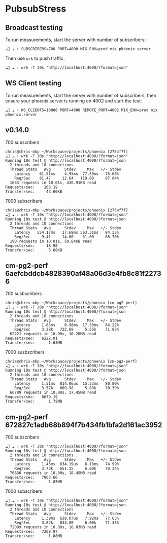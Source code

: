 # PubsubStress

## Broadcast testing

To run measurements, start the server with number of subscribers:

    ☁🚀 ☁ › SUBSCRIBERS=700 PORT=4000 MIX_ENV=prod mix phoenix.server

Then use `wrk` to push traffic:

    ☁🚀 ☁ › wrk -T 30s "http://localhost:4000/?format=json"


## WS Client testing

To run measurements, start the server with number of subscribers,
then ensure your phoenix server is running on 4002 and start the test:

    ☁🚀 ☁ › WS_CLIENTS=10000 PORT=4000 REMOTE_PORT=4002 MIX_ENV=prod mix phoenix.server


## v0.14.0

700 subscribers
```console
chris@chris-mbp ~/Workspace/projects/phoenix [2754f7f]
☁🚀 ☁ › wrk -T 30s "http://localhost:4000/?format=json"
Running 10s test @ http://localhost:4000/?format=json
  2 threads and 10 connections
  Thread Stats   Avg      Stdev     Max   +/- Stdev
    Latency    61.51ms    4.95ms  77.59ms   75.68%
    Req/Sec    81.47     12.64   119.00     87.84%
  1633 requests in 10.01s, 436.91KB read
Requests/sec:    163.19
Transfer/sec:     43.66KB
```

7000 subscribers
```console
chris@chris-mbp ~/Workspace/projects/phoenix [2754f7f]
☁🚀 ☁ › wrk -T 30s "http://localhost:4000/?format=json"
Running 10s test @ http://localhost:4000/?format=json
  2 threads and 10 connections
  Thread Stats   Avg      Stdev     Max   +/- Stdev
    Latency   554.17ms   17.68ms 563.31ms   84.35%
    Req/Sec     9.41     14.00    31.00     68.70%
  190 requests in 10.01s, 50.84KB read
Requests/sec:     18.98
Transfer/sec:      5.08KB
```

## cm-pg2-perf 6aefcbddcb4828390af48a06d3e4fb8c81f22736

700 susbscribers
```console
chris@chris-mbp ~/Workspace/projects/phoenix [cm-pg2-perf]
☁🚀 ☁ › wrk -T 30s "http://localhost:4000/?format=json"
Running 10s test @ http://localhost:4000/?format=json
  2 threads and 10 connections
  Thread Stats   Avg      Stdev     Max   +/- Stdev
    Latency     1.65ms    0.98ms  17.39ms   84.22%
    Req/Sec     3.28k   722.68     5.55k    71.85%
  62221 requests in 10.00s, 16.26MB read
Requests/sec:   6222.01
Transfer/sec:      1.63MB
```


7000 susbscribers
```console
chris@chris-mbp ~/Workspace/projects/phoenix [cm-pg2-perf]
☁🚀 ☁ › wrk -T 30s "http://localhost:4000/?format=json"
Running 10s test @ http://localhost:4000/?format=json
  2 threads and 10 connections
  Thread Stats   Avg      Stdev     Max   +/- Stdev
    Latency     1.51ms  814.06us  15.53ms   80.80%
    Req/Sec     3.57k   609.98     5.89k    70.39%
  66789 requests in 10.00s, 17.45MB read
Requests/sec:   6679.19
Transfer/sec:      1.75MB
```


## cm-pg2-perf 672827c1adb68b894f7b434fb1bfa2d161ac3952

700 subscribers
```console
☁🚀 ☁ › wrk -T 30s "http://localhost:4000/?format=json"
Running 10s test @ http://localhost:4000/?format=json
  2 threads and 10 connections
  Thread Stats   Avg      Stdev     Max   +/- Stdev
    Latency     1.43ms  634.19us   6.18ms   74.99%
    Req/Sec     3.73k   651.35     6.00k    70.34%
  70636 requests in 10.00s, 18.45MB read
Requests/sec:   7063.66
Transfer/sec:      1.85MB
```


7000 subscribers
```console
☁🚀 ☁ › wrk -T 30s "http://localhost:4000/?format=json"
Running 10s test @ http://localhost:4000/?format=json
  2 threads and 10 connections
  Thread Stats   Avg      Stdev     Max   +/- Stdev
    Latency     1.39ms  638.07us   7.92ms   77.65%
    Req/Sec     3.82k   634.80     6.00k    71.35%
  72089 requests in 10.00s, 18.83MB read
Requests/sec:   7208.97
Transfer/sec:      1.88MB
```
